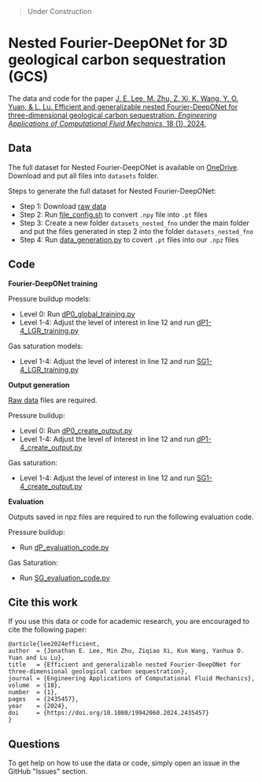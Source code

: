 > Under Construction

# Nested Fourier-DeepONet for 3D geological carbon sequestration (GCS)

The data and code for the paper [J. E. Lee, M. Zhu, Z. Xi, K. Wang, Y. O. Yuan, & L. Lu. Efficient and generalizable nested Fourier-DeepONet for three-dimensional geological carbon sequestration. *Engineering Applications of Computational Fluid Mechanics*, 18 (1), 2024.](https://doi.org/10.1080/19942060.2024.2435457)

## Data

The full dataset for Nested Fourier-DeepONet is available on [OneDrive](https://yaleedu-my.sharepoint.com/:f:/g/personal/lu_lu_yale_edu/EncngpEhOLpImgOva6-5qEsBPJc8Q4ZdFnfDWSJ7XSM1Ew?e=1JL3rM). Download and put all files into `datasets` folder.

Steps to generate the full dataset for Nested Fourier-DeepONet:

- Step 1: Download [raw data](https://github.com/gegewen/nested-fno)
- Step 2: Run [file_config.sh](https://github.com/gegewen/nested-fno/blob/main/data_config/file_config.sh) to convert `.npy` file into `.pt` files
- Step 3: Create a new folder `datasets_nested_fno` under the main folder and put the files generated in step 2 into the folder `datasets_nested_fno`
- Step 4: Run [data_generation.py](https://github.com/MinZhu123/nested-fourier-deeponet-gcs-3d/blob/main/datasets/data_generation.py) to covert `.pt` files into our `.npz` files

## Code

**Fourier-DeepONet training**

Pressure buildup models:
- Level 0: Run [dP0_global_training.py](https://github.com/lu-group/nested-fourier-deeponet-gcs-3d/blob/main/code/dP0_global_training.py)
- Level 1-4: Adjust the level of interest in line 12 and run [dP1-4_LGR_training.py](https://github.com/lu-group/nested-fourier-deeponet-gcs-3d/blob/main/code/dP1-4_LGR_training.py)

Gas saturation models:
- Level 1-4: Adjust the level of interest in line 12 and run [SG1-4_LGR_training.py](https://github.com/lu-group/nested-fourier-deeponet-gcs-3d/blob/main/code/SG1-4_LGR_training.py)

**Output generation**

[Raw data](https://github.com/gegewen/nested-fno) files are required.

Pressure buildup:
- Level 0: Run [dP0_create_output.py](https://github.com/lu-group/nested-fourier-deeponet-gcs-3d/blob/main/code/dP0_create_output.py)
- Level 1-4: Adjust the level of interest in line 12 and run [dP1-4_create_output.py](https://github.com/lu-group/nested-fourier-deeponet-gcs-3d/blob/main/code/dP1-4_create_output.py)

Gas saturation:
- Level 1-4: Adjust the level of interest in line 12 and run [SG1-4_create_output.py](https://github.com/lu-group/nested-fourier-deeponet-gcs-3d/blob/main/code/SG1-4_create_output.py)

**Evaluation**

Outputs saved in npz files are required to run the following evaluation code.

Pressure buildup:
- Run [dP_evaluation_code.py](https://github.com/lu-group/nested-fourier-deeponet-gcs-3d/blob/main/code/dP_evaluation_code.py)

Gas Saturation:
- Run [SG_evaluation_code.py](https://github.com/lu-group/nested-fourier-deeponet-gcs-3d/blob/main/code/SG_evaluation_code.py)


## Cite this work

If you use this data or code for academic research, you are encouraged to cite the following paper:

```
@article{lee2024efficient,
author  = {Jonathan E. Lee, Min Zhu, Ziqiao Xi, Kun Wang, Yanhua O. Yuan and Lu Lu},
title   = {Efficient and generalizable nested Fourier-DeepONet for three-dimensional geological carbon sequestration},
journal = {Engineering Applications of Computational Fluid Mechanics},
volume  = {18},
number  = {1},
pages   = {2435457},
year    = {2024},
doi     = {https://doi.org/10.1080/19942060.2024.2435457}
}
```

## Questions

To get help on how to use the data or code, simply open an issue in the GitHub "Issues" section.
